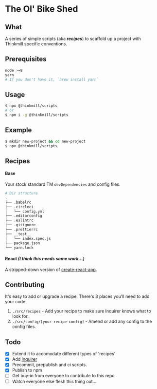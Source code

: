 # **The Ol' Bike Shed**

## What
A series of simple scripts (aka _**recipes**_) to scaffold up a project with Thinkmill specific conventions.

## Prerequisites
```sh
node >=8
yarn
# If you don't have it, `brew install yarn`
```

## Usage
```sh
$ npx @thinkmill/scripts
# or
$ npm i -g @thinkmill/scripts
```

## Example
```sh
$ mkdir new-project && cd new-project
$ npx @thinkmill/scripts
```

## Recipes
#### Base
Your stock standard TM `devDependencies` and config files.
```sh
# Dir structure
.
├── .babelrc
├── .circleci
│   └── config.yml
├── .editorconfig
├── .eslintrc
├── .gitignore
├── .prettierrc
├── __test__
│   └── index.spec.js
├── package.json
└── yarn.lock
```

#### React _(I think this needs some work...)_
A stripped-down version of [create-react-app](https://github.com/facebook/create-react-app).

## Contributing
It's easy to add or upgrade a recipe. There's 3 places you'll need to add your code:
1. `./src/recipes` - Add your recipe to make sure Inquirer knows what to look for.
2. `./src/config/[your-recipe-config]` - Amend or add any config to the config files.

## Todo
- [x] Extend it to accomodate different types of 'recipes'
- [x] Add [Inquirer](https://github.com/SBoudrias/Inquirer.js)
- [x] Precommit, prepublish and ci scripts.
- [x] Publish to npm
- [ ] Get buy-in from everyone to contribute to this repo
- [ ] Watch everyone else flesh this thing out....
